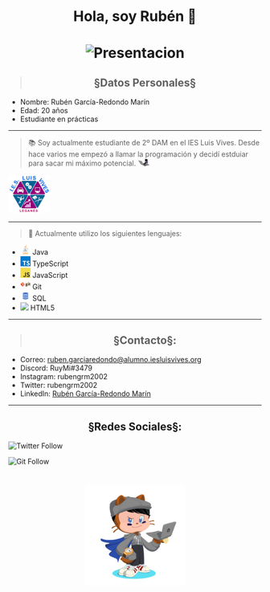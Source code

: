 ### <h1 align="center"> Hola, soy Rubén 👋
# <h1 align="center" width= "34" height= "32"> <img src="Imagenes/Rubén.png" alt="Presentacion" width="800" height="425"/>

>## <h2 align= "center"> §Datos Personales§

* Nombre: Rubén García-Redondo Marín
* Edad: 20 años
* Estudiante en prácticas

--------------------------------------------------------------------------------



>📚 Soy actualmente estudiante de 2º DAM en el IES Luis Vives. Desde hace varios me empezó a llamar la programación y decidí estduiar para sacar mi máximo potencial. <img src="Imagenes/gato.gif" alt="gif_gato" width="22"/>

![Logo_IES_Luis_Vives](/Imagenes/logo.png)

--------------------------------------------------------------------------------

>🚀 Actualmente utilizo los siguientes lenguajes:

* <img width="20px" src="https://raw.githubusercontent.com/github/explore/80688e429a7d4ef2fca1e82350fe8e3517d3494d/topics/java/java.png" /> Java
* <img width="20px" src="https://raw.githubusercontent.com/github/explore/80688e429a7d4ef2fca1e82350fe8e3517d3494d/topics/typescript/typescript.png" />  TypeScript
* <img width="20px" src="https://raw.githubusercontent.com/github/explore/80688e429a7d4ef2fca1e82350fe8e3517d3494d/topics/javascript/javascript.png" /> JavaScript 
* <img width="20px" src="https://raw.githubusercontent.com/github/explore/80688e429a7d4ef2fca1e82350fe8e3517d3494d/topics/git/git.png" /> Git
* <img width="20px" src="https://raw.githubusercontent.com/github/explore/80688e429a7d4ef2fca1e82350fe8e3517d3494d/topics/sql/sql.png" /> SQL
* <img width="20px" src="https://user-images.githubusercontent.com/90842732/139321523-7c6d407c-86d3-4465-9d99-339bd971f32f.png" /> HTML5

--------------------------------------------------------------------------------


> ## <h2 align= "center"> §Contacto§:

* Correo: ruben.garciaredondo@alumno.iesluisvives.org
* Discord: RuyMi#3479
* Instagram: rubengrm2002
* Twitter: rubengrm2002
* LinkedIn: [Rubén García-Redondo Marín][website]

--------------------------------------------------------------------------------

 ## <h2 align= "center"> §Redes Sociales§:

![Twitter Follow](https://img.shields.io/twitter/follow/rubengrm2002?color=1DA1F2&label=RuyMi&logo=twitter&style=flat-square)

![Git Follow](https://img.shields.io/github/followers/RuyMi?style=social)


# <h1 align="center" width= "34" height= "32"> <img src="Imagenes/octogato.png" alt="Octogato_RuyMi" width="200"/>


<!-- Links -->
[website]: https://www.linkedin.com/in/rubén-garc%C3%ADa-redondo-mar%C3%ADn-59b36b225/

